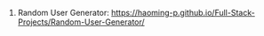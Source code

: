 1. Random User Generator:
   https://haoming-p.github.io/Full-Stack-Projects/Random-User-Generator/
